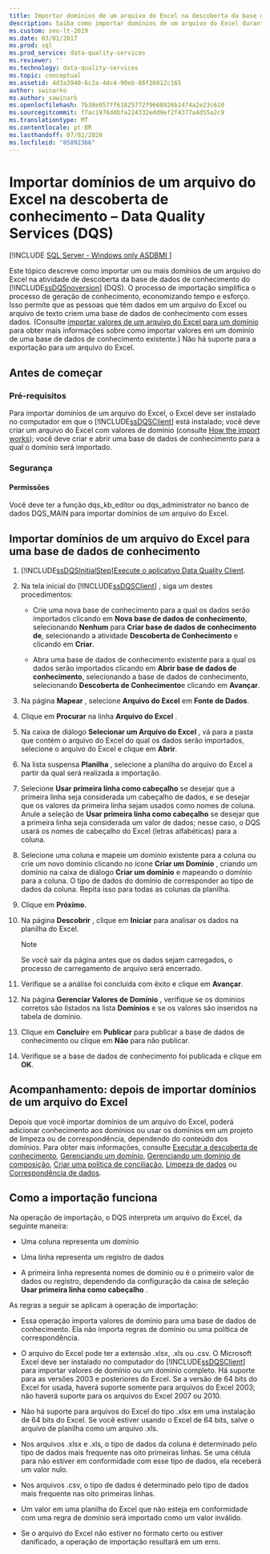 ```yaml
---
title: Importar domínios de um arquivo do Excel na descoberta da base de dados de conhecimento
description: Saiba como importar domínios de um arquivo do Excel durante a descoberta do conhecimento para SQL Server Data Quality Services (DQS)
ms.custom: seo-lt-2019
ms.date: 03/01/2017
ms.prod: sql
ms.prod_service: data-quality-services
ms.reviewer: ''
ms.technology: data-quality-services
ms.topic: conceptual
ms.assetid: 4d3a3940-6c2a-4dc4-90eb-86f26012c165
author: swinarko
ms.author: sawinark
ms.openlocfilehash: 7b38e057ff61825772f9668926b1474a2e23c610
ms.sourcegitcommit: f7ac1976d4bfa224332edd9ef2f4377a4d55a2c9
ms.translationtype: MT
ms.contentlocale: pt-BR
ms.lasthandoff: 07/02/2020
ms.locfileid: "85892366"
---
```

# <a name="import-domains-from-an-excel-file-in-knowledge-discovery---data-quality-services-dqs"></a>Importar domínios de um arquivo do Excel na descoberta de conhecimento – Data Quality Services (DQS)

[!INCLUDE [SQL Server - Windows only ASDBMI  ](../includes/applies-to-version/sqlserver.md)]

  Este tópico descreve como importar um ou mais domínios de um arquivo do Excel na atividade de descoberta da base de dados de conhecimento do [!INCLUDE[ssDQSnoversion](../includes/ssdqsnoversion-md.md)] (DQS). O processo de importação simplifica o processo de geração de conhecimento, economizando tempo e esforço. Isso permite que as pessoas que têm dados em um arquivo do Excel ou arquivo de texto criem uma base de dados de conhecimento com esses dados. (Consulte [importar valores de um arquivo do Excel para um domínio](../data-quality-services/import-values-from-an-excel-file-into-a-domain.md) para obter mais informações sobre como importar valores em um domínio de uma base de dados de conhecimento existente.) Não há suporte para a exportação para um arquivo do Excel.  
  
##  <a name="before-you-begin"></a><a name="BeforeYouBegin"></a> Antes de começar  
  
###  <a name="prerequisites"></a><a name="Prerequisites"></a> Pré-requisitos  
 Para importar domínios de um arquivo do Excel, o Excel deve ser instalado no computador em que o [!INCLUDE[ssDQSClient](../includes/ssdqsclient-md.md)] está instalado; você deve criar um arquivo do Excel com valores de domínio (consulte [How the import works](#How)); você deve criar e abrir uma base de dados de conhecimento para a qual o domínio será importado.  
  
###  <a name="security"></a><a name="Security"></a> Segurança  
  
####  <a name="permissions"></a><a name="Permissions"></a> Permissões  
 Você deve ter a função dqs_kb_editor ou dqs_administrator no banco de dados DQS_MAIN para importar domínios de um arquivo do Excel.  
  
##  <a name="import-domains-from-an-excel-file-into-a-knowledge-base"></a><a name="Import"></a>Importar domínios de um arquivo do Excel para uma base de dados de conhecimento  
  
1.  [!INCLUDE[ssDQSInitialStep](../includes/ssdqsinitialstep-md.md)][Execute o aplicativo Data Quality Client](../data-quality-services/run-the-data-quality-client-application.md).  
  
2.  Na tela inicial do [!INCLUDE[ssDQSClient](../includes/ssdqsclient-md.md)] , siga um destes procedimentos:  
  
    -   Crie uma nova base de conhecimento para a qual os dados serão importados clicando em **Nova base de dados de conhecimento**, selecionando **Nenhum** para **Criar base de dados de conhecimento de**, selecionando a atividade **Descoberta de Conhecimento** e clicando em **Criar**.  
  
    -   Abra uma base de dados de conhecimento existente para a qual os dados serão importados clicando em **Abrir base de dados de conhecimento**, selecionando a base de dados de conhecimento, selecionando **Descoberta de Conhecimento**e clicando em **Avançar**.  
  
3.  Na página **Mapear** , selecione **Arquivo do Excel** em **Fonte de Dados**.  
  
4.  Clique em **Procurar** na linha **Arquivo do Excel** .  
  
5.  Na caixa de diálogo **Selecionar um Arquivo do Excel** , vá para a pasta que contém o arquivo do Excel do qual os dados serão importados, selecione o arquivo do Excel e clique em **Abrir**.  
  
6.  Na lista suspensa **Planilha** , selecione a planilha do arquivo do Excel a partir da qual será realizada a importação.  
  
7.  Selecione **Usar primeira linha como cabeçalho** se desejar que a primeira linha seja considerada um cabeçalho de dados, e se desejar que os valores da primeira linha sejam usados como nomes de coluna. Anule a seleção de **Usar primeira linha como cabeçalho** se desejar que a primeira linha seja considerada um valor de dados; nesse caso, o DQS usará os nomes de cabeçalho do Excel (letras alfabéticas) para a coluna.  
  
8.  Selecione uma coluna e mapeie um domínio existente para a coluna ou crie um novo domínio clicando no ícone **Criar um Domínio** , criando um domínio na caixa de diálogo **Criar um domínio** e mapeando o domínio para a coluna. O tipo de dados do domínio de corresponder ao tipo de dados da coluna. Repita isso para todas as colunas da planilha.  
  
9. Clique em **Próximo**.  
  
10. Na página **Descobrir** , clique em **Iniciar** para analisar os dados na planilha do Excel.  
  
    > [!NOTE]  
    >  Se você sair da página antes que os dados sejam carregados, o processo de carregamento de arquivo será encerrado.  
  
11. Verifique se a análise foi concluída com êxito e clique em **Avançar**.  
  
12. Na página **Gerenciar Valores de Domínio** , verifique se os domínios corretos são listados na lista **Domínios** e se os valores são inseridos na tabela de domínio.  
  
13. Clique em **Concluir**e em **Publicar** para publicar a base de dados de conhecimento ou clique em **Não** para não publicar.  
  
14. Verifique se a base de dados de conhecimento foi publicada e clique em **OK**.  
  
##  <a name="follow-up-after-importing-domains-from-an-excel-file"></a><a name="FollowUp"></a>Acompanhamento: depois de importar domínios de um arquivo do Excel  
 Depois que você importar domínios de um arquivo do Excel, poderá adicionar conhecimento aos domínios ou usar os domínios em um projeto de limpeza ou de correspondência, dependendo do conteúdo dos domínios. Para obter mais informações, consulte [Executar a descoberta de conhecimento](../data-quality-services/perform-knowledge-discovery.md), [Gerenciando um domínio](../data-quality-services/managing-a-domain.md), [Gerenciando um domínio de composição](../data-quality-services/managing-a-composite-domain.md), [Criar uma política de conciliação](../data-quality-services/create-a-matching-policy.md), [Limpeza de dados](../data-quality-services/data-cleansing.md) ou [Correspondência de dados](../data-quality-services/data-matching.md).  
  
##  <a name="how-the-import-works"></a><a name="How"></a>Como a importação funciona  
 Na operação de importação, o DQS interpreta um arquivo do Excel, da seguinte maneira:  
  
-   Uma coluna representa um domínio  
  
-   Uma linha representa um registro de dados  
  
-   A primeira linha representa nomes de domínio ou é o primeiro valor de dados ou registro, dependendo da configuração da caixa de seleção **Usar primeira linha como cabeçalho** .  
  
 As regras a seguir se aplicam à operação de importação:  
  
-   Essa operação importa valores de domínio para uma base de dados de conhecimento. Ela não importa regras de domínio ou uma política de correspondência.  
  
-   O arquivo do Excel pode ter a extensão .xlsx, .xls ou .csv. O Microsoft Excel deve ser instalado no computador do [!INCLUDE[ssDQSClient](../includes/ssdqsclient-md.md)] para importar valores de domínio ou um domínio completo. Há suporte para as versões 2003 e posteriores do Excel. Se a versão de 64 bits do Excel for usada, haverá suporte somente para arquivos do Excel 2003; não haverá suporte para os arquivos do Excel 2007 ou 2010.  
  
-   Não há suporte para arquivos do Excel do tipo .xlsx em uma instalação de 64 bits do Excel. Se você estiver usando o Excel de 64 bits, salve o arquivo de planilha como um arquivo .xls.  
  
-   Nos arquivos .xlsx e .xls, o tipo de dados da coluna é determinado pelo tipo de dados mais frequente nas oito primeiras linhas. Se uma célula para não estiver em conformidade com esse tipo de dados, ela receberá um valor nulo.  
  
-   Nos arquivos .csv, o tipo de dados é determinado pelo tipo de dados mais frequente nas oito primeiras linhas.  
  
-   Um valor em uma planilha do Excel que não esteja em conformidade com uma regra de domínio será importado como um valor inválido.  
  
-   Se o arquivo do Excel não estiver no formato certo ou estiver danificado, a operação de importação resultará em um erro.  
  
  
